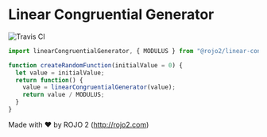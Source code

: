 # Linear Congruential Generator
![Travis CI](https://travis-ci.org/rojo2/linear-congruential-generator.svg?branch=master)

```javascript
import linearCongruentialGenerator, { MODULUS } from "@rojo2/linear-congruential-generator";

function createRandomFunction(initialValue = 0) {
  let value = initialValue;
  return function() {
    value = linearCongruentialGenerator(value);
    return value / MODULUS;
  }
}
```

Made with :heart: by ROJO 2 (http://rojo2.com)

